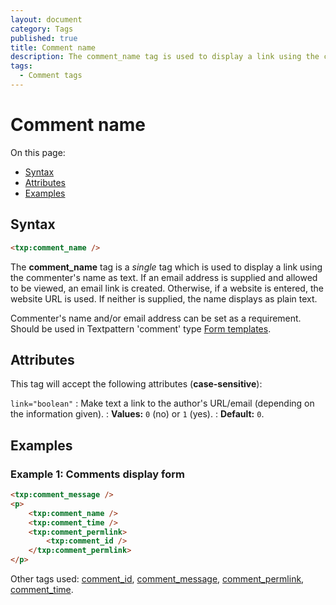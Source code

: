 ```yaml
---
layout: document
category: Tags
published: true
title: Comment name
description: The comment_name tag is used to display a link using the commenter's name as text.
tags:
  - Comment tags
---
```


# Comment name

On this page:

* [Syntax](#syntax)
* [Attributes](#attributes)
* [Examples](#examples)

## Syntax

~~~ html
<txp:comment_name />
~~~

The **comment_name** tag is a *single* tag which is used to display a link using the commenter's name as text. If an email address is supplied and allowed to be viewed, an email link is created. Otherwise, if a website is entered, the website URL is used. If neither is supplied, the name displays as plain text.

Commenter's name and/or email address can be set as a requirement. Should be used in Textpattern 'comment' type [Form templates](../themes/form-templates-explained).

## Attributes

This tag will accept the following attributes (**case-sensitive**):

`link="boolean"`
: Make text a link to the author's URL/email (depending on the information given).
: **Values:** `0` (no) or `1` (yes).
: **Default:** `0`.

## Examples

### Example 1: Comments display form

~~~ html
<txp:comment_message />
<p>
    <txp:comment_name />
    <txp:comment_time />
    <txp:comment_permlink>
        <txp:comment_id />
    </txp:comment_permlink>
</p>
~~~

Other tags used: [comment_id](comment_id), [comment_message](comment_message), [comment_permlink](comment_permlink), [comment_time](comment_time).
